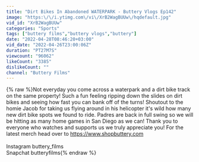 ```yaml
---
title: "Dirt Bikes In Abandoned WATERPARK - Buttery Vlogs Ep142"
image: "https:\/\/i.ytimg.com\/vi\/XrB2WagBUUw\/hqdefault.jpg"
vid_id: "XrB2WagBUUw"
categories: "Sports"
tags: ["buttery films","buttery vlogs","buttery"]
date: "2022-04-28T08:46:20+03:00"
vid_date: "2022-04-26T23:00:06Z"
duration: "PT27M7S"
viewcount: "96062"
likeCount: "3385"
dislikeCount: ""
channel: "Buttery Films"
---
```

{% raw %}Not everyday you come across a waterpark and a dirt bike track on the same property! Such a fun feeling ripping down the slides on dirt bikes and seeing how fast you can bank off of the turns! Shoutout to the homie Jacob for taking us flying around in his helicopter it's wild how many new dirt bike spots we found to ride. Padres are back in full swing so we will be hitting as many home games in San Diego as we can! Thank you to everyone who watches and supports us we truly appreciate you! For the latest merch head over to <a rel="nofollow" target="blank" href="https://www.shopbuttery.com">https://www.shopbuttery.com</a><br /><br />Instagram buttery_films<br />Snapchat butteryfilms{% endraw %}
